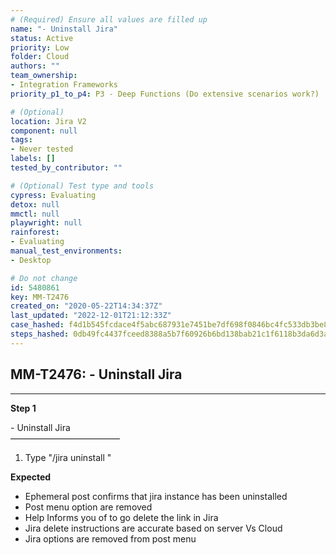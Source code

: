 ```yaml
---
# (Required) Ensure all values are filled up
name: "- Uninstall Jira"
status: Active
priority: Low
folder: Cloud
authors: ""
team_ownership: 
- Integration Frameworks
priority_p1_to_p4: P3 - Deep Functions (Do extensive scenarios work?)

# (Optional)
location: Jira V2
component: null
tags: 
- Never tested
labels: []
tested_by_contributor: ""

# (Optional) Test type and tools
cypress: Evaluating
detox: null
mmctl: null
playwright: null
rainforest: 
- Evaluating
manual_test_environments: 
- Desktop

# Do not change
id: 5480861
key: MM-T2476
created_on: "2020-05-22T14:34:37Z"
last_updated: "2022-12-01T21:12:33Z"
case_hashed: f4d1b545fcdace4f5abc687931e7451be7df698f0846bc4fc533db3be874e6586a6a72af122a835e819eace5f1454517
steps_hashed: 0db49fc4437fceed8388a5b7f60926b6bd138bab21c1f6118b3da6d3a3d13820b7d5e78608368968175348f1bc830f58
---
```


<!-- (Auto-generated) Based on frontmatter's "key" and "name" -->

## MM-T2476: - Uninstall Jira

---

**Step 1**

\- Uninstall Jira\
–––––––––––––––––––––––––

1. Type "/jira uninstall "

**Expected**

- Ephemeral post confirms that jira instance has been uninstalled
- Post menu option are removed
- Help Informs you of to go delete the link in Jira
- Jira delete instructions are accurate based on server Vs Cloud
- Jira options are removed from post menu
